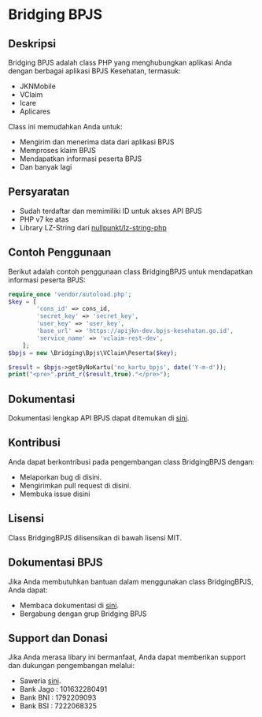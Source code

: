 # Bridging BPJS

## Deskripsi
Bridging BPJS adalah class PHP yang menghubungkan aplikasi Anda dengan berbagai aplikasi BPJS Kesehatan, termasuk:
- JKNMobile
- VClaim
- Icare
- Aplicares

Class ini memudahkan Anda untuk:
- Mengirim dan menerima data dari aplikasi BPJS
- Memproses klaim BPJS
- Mendapatkan informasi peserta BPJS
- Dan banyak lagi

## Persyaratan
- Sudah terdaftar dan memimiliki ID untuk akses API BPJS
- PHP v7 ke atas
- Library LZ-String dari [nullpunkt/lz-string-php](https://pieroxy.net/blog/pages/lz-string/index.html)

## Contoh Penggunaan
Berikut adalah contoh penggunaan class BridgingBPJS untuk mendapatkan informasi peserta BPJS:

```php
require_once 'vendor/autoload.php';
$key = [
        'cons_id' => cons_id,
        'secret_key' => 'secret_key',
        'user_key' => 'user_key',
        'base_url' => 'https://apijkn-dev.bpjs-kesehatan.go.id',
        'service_name' => 'vclaim-rest-dev',
    ];
$bpjs = new \Bridging\Bpjs\VClaim\Peserta($key);

$result = $bpjs->getByNoKartu('no_kartu_bpjs', date('Y-m-d'));
print("<pre>".print_r($result,true)."</pre>");
```

## Dokumentasi
Dokumentasi lengkap API BPJS dapat ditemukan di [sini](https://trustmark.bpjs-kesehatan.go.id/trust-mark/portal.html).

## Kontribusi
Anda dapat berkontribusi pada pengembangan class BridgingBPJS dengan:
- Melaporkan bug di disini.
- Mengirimkan pull request di disini.
- Membuka issue disini

## Lisensi
Class BridgingBPJS dilisensikan di bawah lisensi MIT.

## Dokumentasi BPJS
Jika Anda membutuhkan bantuan dalam menggunakan class BridgingBPJS, Anda dapat:
- Membaca dokumentasi di [sini](https://trustmark.bpjs-kesehatan.go.id/trust-mark/portal.html).
- Bergabung dengan grup Bridging BPJS

## Support dan Donasi
Jika Anda merasa libary ini bermanfaat, Anda dapat memberikan support dan dukungan pengembangan melalui:
- Saweria [sini](https://saweria.co/jodichandra).
- Bank Jago : 101632280491
- Bank BNI  : 1792209093
- Bank BSI  : 7222068325
